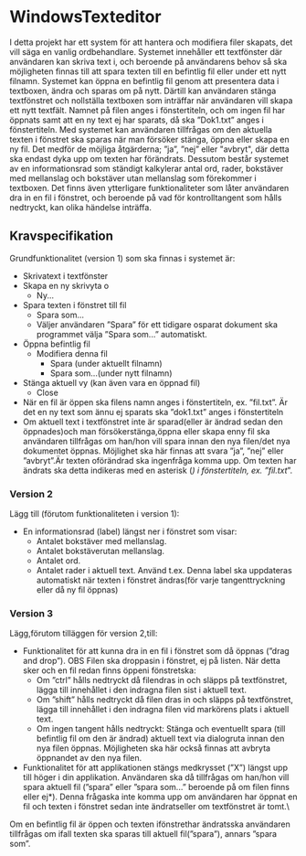 # WindowsTexteditor
I detta projekt har ett system för att hantera och modifiera filer skapats, det vill säga en vanlig ordbehandlare. Systemet innehåller ett textfönster där användaren kan skriva
text i, och beroende på användarens behov så ska möjligheten finnas till att spara texten till en befintlig fil eller under ett nytt filnamn. Systemet kan öppna en befintlig
fil genom att presentera data i textboxen, ändra och sparas om på nytt. Därtill kan användaren stänga textfönstret och nollställa textboxen som inträffar när användaren vill skapa ett nytt textfält. Namnet på filen anges i fönstertiteln, och om ingen fil har öppnats samt att en ny text ej har sparats, då ska ”Dok1.txt” anges i fönstertiteln. Med systemet kan användaren tillfrågas om den aktuella texten i fönstret ska sparas när man försöker stänga, öppna eller skapa en ny fil. Det medför de möjliga åtgärderna; ”ja”, ”nej” eller "avbryt", där detta ska endast dyka upp om texten har förändrats. Dessutom består systemet av en informationsrad som ständigt kalkylerar antal ord, rader, bokstäver med mellanslag och bokstäver utan mellanslag som förekommer i textboxen. Det finns även ytterligare funktionaliteter som låter användaren dra in en fil i fönstret, och beroende på vad för kontrolltangent som hålls nedtryckt, kan olika händelse inträffa. 

## Kravspecifikation
Grundfunktionalitet (version 1) som ska finnas i systemet är:
- Skrivatext i textfönster
- Skapa en ny skrivyta o
  - Ny... 
- Spara texten i fönstret till fil 
  - Spara som...
  - Väljer användaren ”Spara” för ett tidigare osparat dokument ska programmet välja ”Spara som...” automatiskt. 
- Öppna befintlig fil 
  - Modifiera denna fil 
    - Spara (under aktuellt filnamn) 
    - Spara som...(under nytt filnamn)
- Stänga aktuell vy (kan även vara en öppnad fil)
  - Close
- När en fil är öppen ska filens namn anges i fönstertiteln, ex. ”fil.txt”. Är det en ny text som ännu ej sparats ska ”dok1.txt” anges i fönstertiteln 
- Om aktuell text i textfönstret inte är sparad(eller är ändrad sedan den öppnades)och man försökerstänga,öppna eller skapa enny fil ska användaren tillfrågas om han/hon vill spara innan den nya filen/det nya dokumentet öppnas. Möjlighet ska här finnas att svara ”ja”, ”nej” eller ”avbryt”.Är texten oförändrad ska ingenfråga komma upp. Om texten har ändrats ska detta indikeras med en asterisk (*) i fönstertiteln, ex. ”fil.txt*”. 
### Version 2
Lägg till (förutom funktionaliteten i version 1):
- En informationsrad (label) längst ner i fönstret som visar:
  - Antalet bokstäver med mellanslag. 
  - Antalet bokstäverutan mellanslag. 
  - Antalet ord. 
  - Antalet rader i aktuell text. Använd t.ex.
Denna label ska uppdateras automatiskt när texten i fönstret ändras(för varje tangenttryckning eller då ny fil öppnas)
### Version 3
Lägg,förutom tilläggen för version 2,till:
- Funktionalitet för att kunna dra in en fil i fönstret som då öppnas (”drag and drop”). OBS Filen ska droppasin i fönstret, ej på listen. När detta sker och en fil redan finns öppeni fönstretska: 
  - Om ”ctrl” hålls nedtryckt då filendras in och släpps på textfönstret, lägga till innehållet i den indragna filen sist i aktuell text.
  - Om ”shift” hålls nedtryckt då filen dras in och släpps på textfönstret, lägga till innehållet i den indragna filen vid markörens plats i aktuell text. 
  - Om ingen tangent hålls nedtryckt: Stänga och eventuellt spara (till befintlig fil om den är ändrad) aktuell text via dialogruta innan den nya filen öppnas. Möjligheten ska här också finnas att avbryta öppnandet av den nya filen.
- Funktionalitet för att applikationen stängs medkrysset (”X”) längst upp till höger i din applikation. Användaren ska då tillfrågas om han/hon vill spara aktuell fil (”spara” eller ”spara som...” beroende på om filen finns eller ej*). Denna frågaska inte komma upp om användaren har öppnat en fil och texten i fönstret sedan inte ändratseller om textfönstret är tomt.\

Om en befintlig fil är öppen och texten ifönstrethar ändratsska användaren tillfrågas om ifall texten ska sparas till aktuell fil(”spara”), annars ”spara som”.
